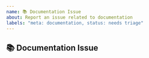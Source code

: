 ```yaml
---
name: 📚 Documentation Issue
about: Report an issue related to documentation
labels: "meta: documentation, status: needs triage"
---
```


## 📚 Documentation Issue

<!-- A clear and concise description of what the issue is. -->
